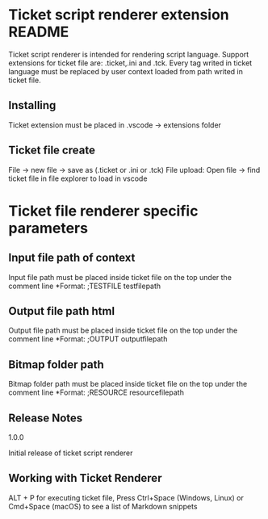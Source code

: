 # Ticket script renderer extension README

Ticket script renderer is intended for rendering script language. Support extensions for ticket file are: .ticket,.ini and .tck. Every tag writed in ticket language must be replaced by user context loaded from path writed in ticket file.

## Installing

Ticket extension must be placed in .vscode -> extensions folder

## Ticket file create

File -> new file -> save as (.ticket or .ini or .tck) File upload: Open file -> find ticket file in file explorer to load in vscode

# Ticket file renderer specific parameters

## Input file path of context

Input file path must be placed inside ticket file on the top under the comment line *Format: ;TESTFILE testfilepath

## Output file path html

Output file path must be placed inside ticket file on the top under the comment line *Format: ;OUTPUT outputfilepath

## Bitmap folder path

Bitmap folder path must be placed inside ticket file on the top under the comment line *Format: ;RESOURCE resourcefilepath

## Release Notes

1.0.0

Initial release of ticket script renderer

## Working with Ticket Renderer

 ALT + P for executing ticket file,
 Press Ctrl+Space (Windows, Linux) or Cmd+Space (macOS) to see a list of Markdown snippets
